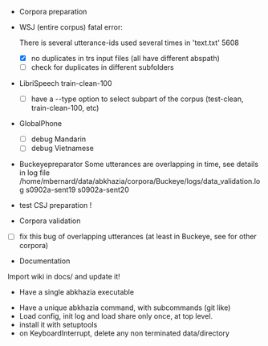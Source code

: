 <!-- -*-org-*- this comment force org-mode in emacs -->

* Corpora preparation

- WSJ (entire corpus) fatal error:

  There is several utterance-ids used several times in 'text.txt' 5608
  - [X] no duplicates in trs input files (all have different abspath)
  - [ ] check for duplicates in different subfolders

- LibriSpeech train-clean-100
  - [ ] have a --type option to select subpart of the corpus
  (test-clean, train-clean-100, etc)

- GlobalPhone
  - [ ] debug Mandarin
  - [ ] debug Vietnamese

- Buckeyepreparator
    Some utterances are overlapping in time, see details in log file
    /home/mbernard/data/abkhazia/corpora/Buckeye/logs/data_validation.log
    s0902a-sent19 s0902a-sent20

- test CSJ preparation !

* Corpora validation

- [ ] fix this bug of overlapping utterances (at least in
  Buckeye, see for other corpora)

* Documentation

Import wiki in docs/ and update it!

* Have a single abkhazia executable
- Have a unique abkhazia command, with subcommands (git like)
- Load config, init log and load share only once, at top level.
- install it with setuptools
- on KeyboardInterrupt, delete any non terminated data/directory
